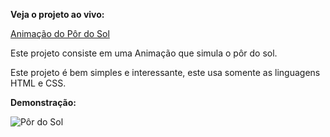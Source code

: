 **Veja o projeto ao vivo:**

[Animação do Pôr do Sol](https://ninja1375.github.io/Animacao-do-por-do-sol/)


Este projeto consiste em uma Animação que simula o  pôr do sol.

Este projeto é bem simples e interessante, este usa somente as linguagens HTML e CSS.

**Demonstração:**

![Pôr do Sol](https://github.com/user-attachments/assets/5129064d-1c5e-4504-ad6b-36ee8b486370)

